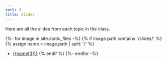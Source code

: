 ```yaml
---
sort: 3
title: Slides
---
```


Here are all the slides from each topic in the class.


{%- for image in site.static_files -%}
{% if image.path contains '/slides/' %}
{% assign name = image.path | split: '/' %}
- [{{name[3]}}]({{site.baseurl}}{{image.path}})
{% endif %}
{%- endfor -%}
